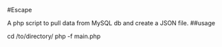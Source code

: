 #Escape

A php script to pull data from MySQL db and create a JSON file. 
##usage

cd /to/directory/
php -f main.php